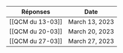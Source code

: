 |Réponses|Date|
|---|---|
|[[QCM du 13-03]]|March 13, 2023|
|[[QCM du 20-03]]|March 20, 2023|
|[[QCM du 27-03]]|March 27, 2023|